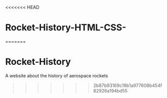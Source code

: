<<<<<<< HEAD
# Rocket-History-HTML-CSS-
=======
# Rocket-History
A website about the history of aerospace rockets
>>>>>>> 2b87b93169c18b1a977608b454f82926a194bd55
